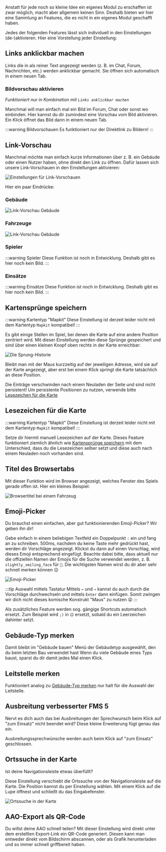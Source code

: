 Anstatt für jede noch so kleine Idee ein eigenes Modul zu erschaffen ist zwar möglich, macht aber allgemein keinen Sinn.
Deshalb bieten wir hier eine Sammlung an Features, die es nicht in ein eigenes Modul geschafft haben.

Jedes der folgenden Features lässt sich individuell in den Einstellungen (de-)aktivieren. Hier eine Vorstellung jeder Einstellung:

## Links anklickbar machen

Links die in als reiner Text angezeigt werden (z.&nbsp;B. im Chat, Forum, Nachrichten, etc.) werden anklickbar gemacht.
Sie öffnen sich automatisch in einem neuen Tab.

### Bildvorschau aktivieren
*Funktioniert nur in Kombination mit `Links anklickbar machen`*

Manchmal will man einfach mal ein Bild im Forum, Chat oder sonst wo einbinden.
Hier kannst du dir zumindest eine Vorschau vom Bild aktivieren.
Ein Klick öffnet das Bild dann in einem neuen Tab.

:::warning Bildvorschauen
Es funktioniert nur der Direktlink zu Bildern!
:::

## Link-Vorschau

Manchmal möchte man einfach kurze Informationen über z.&nbsp;B. ein Gebäude oder einen Nutzer haben, ohne direkt den Link zu öffnen.
Dafür lassen sich unsere Link-Vorschauen in den Einstellungen aktivieren:

![Einstellungen für Link-Vorschauen](assets/de_DE/linkPreview_setting.png)

Hier ein paar Eindrücke:

### Gebäude

![Link-Vorschau Gebäude](assets/de_DE/linkPreview_building.png)

### Fahrzeuge

![Link-Vorschau Gebäude](assets/de_DE/linkPreview_vehicle.png)

### Spieler

:::warning Spieler
Diese Funktion ist noch in Entwicklung. Deshalb gibt es hier noch kein Bild.
:::

### Einsätze

:::warning Einsätze
Diese Funktion ist noch in Entwicklung. Deshalb gibt es hier noch kein Bild.
:::

## Kartensprünge speichern

:::warning Kartentyp "Mapkit"
Diese Einstellung ist derzeit leider nicht mit dem Kartentyp `Mapkit` kompatibel!
:::

Es gibt einige Stellen im Spiel, bei denen die Karte auf eine andere Position zentriert wird.
Mit dieser Einstellung werden diese Sprünge gespeichert und sind über einen kleinen Knopf oben rechts in der Karte erreichbar:

![Die Sprung-Historie](assets/de_DE/mapUndo.png)

Bleibt man mit der Maus kurzzeitig auf der jeweiligen Adresse, wird sie auf der Karte angezeigt,
aber erst bei einem Klick springt die Karte tatsächlich an diese Position.

<!-- markdownlint-disable link-fragments -->

Die Einträge verschwinden nach einem Neuladen der Seite und sind nicht persistent! Um persistente Positionen zu nutzen,
verwende bitte [Lesezeichen für die Karte](#lesezeichen-fr-die-karte)

<!-- markdownlint-enable link-fragments -->

## Lesezeichen für die Karte

:::warning Kartentyp "Mapkit"
Diese Einstellung ist derzeit leider nicht mit dem Kartentyp `Mapkit` kompatibel!
:::

<!-- markdownlint-disable link-fragments -->

Setze dir hiermit manuell Lesezeichen auf der Karte.
Dieses Feature funktioniert ziemlich ähnlich wie [Kartensprünge speichern](#kartensprnge-speichern) mit dem Unterschied,
dass du die Lesezeichen selber setzt und diese auch nach einem Neuladen noch vorhanden sind.

<!-- markdownlint-enable link-fragments -->

## Titel des Browsertabs

Mit dieser Funktion wird im Browser angezeigt, welches Fenster des Spiels gerade offen ist. Hier ein kleines Beispiel:

![Browsertitel bei einem Fahrzeug](assets/de_DE/browsertitle.png)

## Emoji-Picker

Du brauchst einen einfachen, aber gut funktionierenden Emoji-Picker? Wir geben ihn dir!

Gebe einfach in einem beliebigen Textfeld ein Doppelpunkt `:` ein und fang an zu schreiben.
500ms, nachdem du keine Taste mehr gedrückt hast, werden dir Vorschläge angezeigt.
Klickst du dann auf einen Vorschlag, wird dieses Emoji entsprechend eingefügt.
Beachte dabei bitte, dass aktuell nur die offiziellen Namen der Emojis für die Suche verwendet werden,
z.&nbsp;B. `slightly_smiling_face` für `🙂`.
Die wichtigsten Namen wirst du dir aber sehr schnell merken können 😉

![Emoji-Picker](assets/de_DE/emojipicker.png)

:::tip Auswahl mittels Tastatur
Mittels `←` und `→` kannst du auch durch die Vorschläge durchwechseln und mittels `Enter` dann einfügen.
Somit zwingen wir dich nicht dieses komische Konstrukt "Maus" zu nutzen 😜
:::

Als zusätzliches Feature werden sog. gängige Shortcuts automatisch ersetzt.
Zum Beispiel wird `;)` in `😉` ersetzt, sobald du ein Leerzeichen dahinter setzt.

## Gebäude-Typ merken

Damit bleibt im "Gebäude bauen" Menü der Gebäudetyp ausgewählt, den du beim letzten Bau verwendet hast
Wenn du viele Gebäude eines Typs baust, sparst du dir damit jedes Mal einen Klick.

## Leitstelle merken

<!-- markdownlint-disable link-fragments -->

Funktioniert analog zu [Gebäude-Typ merken](#gebude-typ-merken) nur halt für die Auswahl der Leitstelle.

<!-- markdownlint-enable link-fragments -->

## Ausbreitung verbesserter FMS 5

Nervt es dich auch das bei Ausbreitungen der Sprechwunsch beim Klick auf "zum Einsatz" nicht beendet wird?
Diese kleine Erweiterung fügt genau das ein.

Ausbreitungssprechwünsche werden auch beim Klick auf "zum Einsatz" geschlossen.

## Ortssuche in der Karte

Ist deine Navigationsleiste etwas überfüllt?

Diese Einstellung verschiebt die Ortssuche von der Navigationsleiste auf die Karte.
Die Position kannst du per Einstellung wählen.
Mit einem Klick auf die Lupe öffnest und schließt du das Eingabefenster.

![Ortssuche in der Karte](assets/de_DE/mapsearch.png)

## AAO-Export als QR-Code

Du willst deine AAO schnell teilen?
Mit dieser Einstellung wird direkt unter dem erstellten Export-Link ein QR-Code generiert.
Diesen kann man entweder direkt vom Bildschirm abscannen,
oder als Grafik herunterladen und so immer schnell griffbereit haben.
